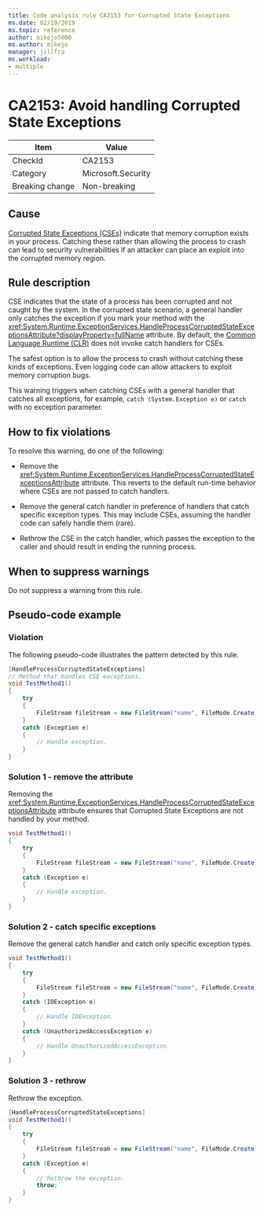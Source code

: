 ```yaml
---
title: Code analysis rule CA2153 for Corrupted State Exceptions
ms.date: 02/19/2019
ms.topic: reference
author: mikejo5000
ms.author: mikejo
manager: jillfra
ms.workload:
- multiple
---
```

# CA2153: Avoid handling Corrupted State Exceptions

|Item|Value|
|-|-|
|CheckId|CA2153|
|Category|Microsoft.Security|
|Breaking change|Non-breaking|

## Cause

[Corrupted State Exceptions (CSEs)](https://msdn.microsoft.com/magazine/dd419661.aspx) indicate that memory corruption exists in your process. Catching these rather than allowing the process to crash can lead to security vulnerabilities if an attacker can place an exploit into the corrupted memory region.

## Rule description

CSE indicates that the state of a process has been corrupted and not caught by the system. In the corrupted state scenario, a general handler only catches the exception if you mark your method with the <xref:System.Runtime.ExceptionServices.HandleProcessCorruptedStateExceptionsAttribute?displayProperty=fullName> attribute. By default, the [Common Language Runtime (CLR)](/dotnet/standard/clr) does not invoke catch handlers for CSEs.

The safest option is to allow the process to crash without catching these kinds of exceptions. Even logging code can allow attackers to exploit memory corruption bugs.

This warning triggers when catching CSEs with a general handler that catches all exceptions, for example, `catch (System.Exception e)` or `catch` with no exception parameter.

## How to fix violations

To resolve this warning, do one of the following:

- Remove the <xref:System.Runtime.ExceptionServices.HandleProcessCorruptedStateExceptionsAttribute> attribute. This reverts to the default run-time behavior where CSEs are not passed to catch handlers.

- Remove the general catch handler in preference of handlers that catch specific exception types. This may include CSEs, assuming the handler code can safely handle them (rare).

- Rethrow the CSE in the catch handler, which passes the exception to the caller and should result in ending the running process.

## When to suppress warnings

Do not suppress a warning from this rule.

## Pseudo-code example

### Violation

The following pseudo-code illustrates the pattern detected by this rule.

```csharp
[HandleProcessCorruptedStateExceptions]
// Method that handles CSE exceptions.
void TestMethod1()
{
    try
    {
        FileStream fileStream = new FileStream("name", FileMode.Create);
    }
    catch (Exception e)
    {
        // Handle exception.
    }
}
```

### Solution 1 - remove the attribute

Removing the <xref:System.Runtime.ExceptionServices.HandleProcessCorruptedStateExceptionsAttribute> attribute ensures that Corrupted State Exceptions are not handled by your method.

```csharp
void TestMethod1()
{
    try
    {
        FileStream fileStream = new FileStream("name", FileMode.Create);
    }
    catch (Exception e)
    {
        // Handle exception.
    }
}
```

### Solution 2 - catch specific exceptions

Remove the general catch handler and catch only specific exception types.

```csharp
void TestMethod1()
{
    try
    {
        FileStream fileStream = new FileStream("name", FileMode.Create);
    }
    catch (IOException e)
    {
        // Handle IOException.
    }
    catch (UnauthorizedAccessException e)
    {
        // Handle UnauthorizedAccessException.
    }
}
```

### Solution 3 - rethrow

Rethrow the exception.

```csharp
[HandleProcessCorruptedStateExceptions]
void TestMethod1()
{
    try
    {
        FileStream fileStream = new FileStream("name", FileMode.Create);
    }
    catch (Exception e)
    {
        // Rethrow the exception.
        throw;
    }
}
```
